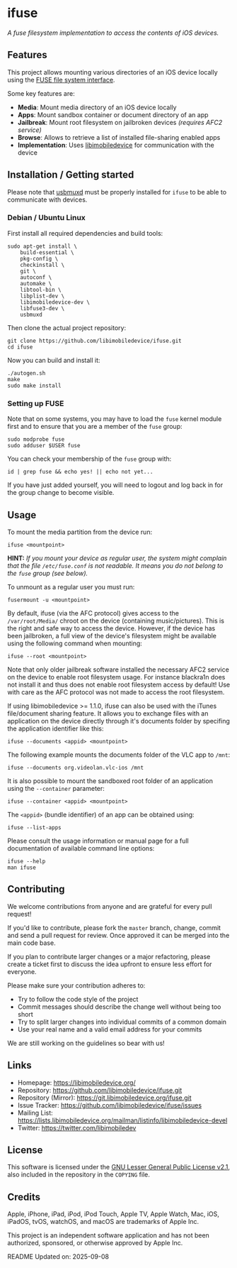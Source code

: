 # ifuse

*A fuse filesystem implementation to access the contents of iOS devices.*

## Features

This project allows mounting various directories of an iOS device locally using
the [FUSE file system interface](https://github.com/libfuse/libfuse).

Some key features are:

- **Media**: Mount media directory of an iOS device locally
- **Apps**: Mount sandbox container or document directory of an app
- **Jailbreak**: Mount root filesystem on jailbroken devices *(requires AFC2 service)*
- **Browse**: Allows to retrieve a list of installed file-sharing enabled apps
- **Implementation**: Uses [libimobiledevice](https://github.com/libimobiledevice/libimobiledevice) for communication with the device

## Installation / Getting started

Please note that [usbmuxd](https://github.com/libimobiledevice/usbmuxd) must be properly installed for `ifuse` to be able to
communicate with devices.

### Debian / Ubuntu Linux

First install all required dependencies and build tools:
```shell
sudo apt-get install \
	build-essential \
	pkg-config \
	checkinstall \
	git \
	autoconf \
	automake \
	libtool-bin \
	libplist-dev \
	libimobiledevice-dev \
	libfuse3-dev \
	usbmuxd
```

Then clone the actual project repository:
```shell
git clone https://github.com/libimobiledevice/ifuse.git
cd ifuse
```

Now you can build and install it:
```shell
./autogen.sh
make
sudo make install
```

### Setting up FUSE

Note that on some systems, you may have to load the `fuse` kernel
module first and to ensure that you are a member of the `fuse` group:

```shell
sudo modprobe fuse
sudo adduser $USER fuse
```

You can check your membership of the `fuse` group with:

```shell
id | grep fuse && echo yes! || echo not yet...
```

If you have just added yourself, you will need to logout and log back
in for the group change to become visible.

## Usage

To mount the media partition from the device run:
```shell
ifuse <mountpoint>
```

**HINT:** *If you mount your device as regular user, the system might complain that
the file `/etc/fuse.conf` is not readable. It means you do not belong to the
`fuse` group (see below).*

To unmount as a regular user you must run:
```shell
fusermount -u <mountpoint>
```

By default, ifuse (via the AFC protocol) gives access to the `/var/root/Media/`
chroot on the device (containing music/pictures). This is the right and safe
way to access the device. However, if the device has been jailbroken, a full
view of the device's filesystem might be available using the following command
when mounting:
```shell
ifuse --root <mountpoint>
```

Note that only older jailbreak software installed the necessary AFC2 service on
the device to enable root filesystem usage. For instance  blackra1n does not
install it and thus does not enable root filesystem access by default!
Use with care as the AFC protocol was not made to access the root filesystem.

If using libimobiledevice >= 1.1.0, ifuse can also be used with the iTunes
file/document sharing feature. It allows you to exchange files with an
application on the device directly through it's documents folder by specifing
the application identifier like this:
```shell
ifuse --documents <appid> <mountpoint>
```

The following example mounts the documents folder of the VLC app to `/mnt`:
```shell
ifuse --documents org.videolan.vlc-ios /mnt
```

It is also possible to mount the sandboxed root folder of an application
using the `--container` parameter:
```shell
ifuse --container <appid> <mountpoint>
```

The `<appid>` (bundle identifier) of an app can be obtained using:
```shell
ifuse --list-apps
```

Please consult the usage information or manual page for a full documentation of
available command line options:
```shell
ifuse --help
man ifuse
```

## Contributing

We welcome contributions from anyone and are grateful for every pull request!

If you'd like to contribute, please fork the `master` branch, change, commit and
send a pull request for review. Once approved it can be merged into the main
code base.

If you plan to contribute larger changes or a major refactoring, please create a
ticket first to discuss the idea upfront to ensure less effort for everyone.

Please make sure your contribution adheres to:
* Try to follow the code style of the project
* Commit messages should describe the change well without being too short
* Try to split larger changes into individual commits of a common domain
* Use your real name and a valid email address for your commits

We are still working on the guidelines so bear with us!

## Links

* Homepage: https://libimobiledevice.org/
* Repository: https://github.com/libimobiledevice/ifuse.git
* Repository (Mirror): https://git.libimobiledevice.org/ifuse.git
* Issue Tracker: https://github.com/libimobiledevice/ifuse/issues
* Mailing List: https://lists.libimobiledevice.org/mailman/listinfo/libimobiledevice-devel
* Twitter: https://twitter.com/libimobiledev

## License

This software is licensed under the [GNU Lesser General Public License v2.1](https://www.gnu.org/licenses/lgpl-2.1.en.html),
also included in the repository in the `COPYING` file.

## Credits

Apple, iPhone, iPad, iPod, iPod Touch, Apple TV, Apple Watch, Mac, iOS,
iPadOS, tvOS, watchOS, and macOS are trademarks of Apple Inc.

This project is an independent software application and has not been authorized,
sponsored, or otherwise approved by Apple Inc.

README Updated on: 2025-09-08
